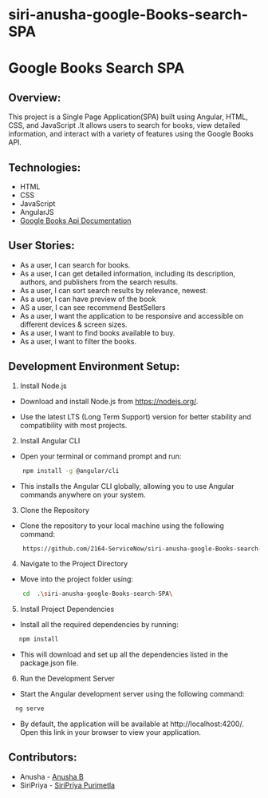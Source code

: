 # siri-anusha-google-Books-search-SPA

# Google Books Search SPA

## Overview:

This project is a Single Page Application(SPA) built using Angular, HTML, CSS, and JavaScript .It allows users to search for books, view detailed information, and interact with a variety of features using the Google Books API.

## Technologies:

* HTML
* CSS
* JavaScript
* AngularJS
* [Google Books Api Documentation](https://developers.google.com/books/docs/v1/using)



## User Stories:

- As a user, I can search for books.
- As a user, I can get detailed information, including its description, authors, and publishers from the search results.
- As a user, I can sort search results by relevance, newest.
- As a user, I can have preview of the book 
- AS a user, I can see recommend BestSellers
- As a user, I want the application to be responsive and accessible on different devices & screen sizes.
- As a  user, I want to find books available to buy.
- As a user, I want to filter the books.

## Development Environment Setup:

1. Install Node.js
- Download and install Node.js from https://nodejs.org/.

- Use the latest LTS (Long Term Support) version for better stability and compatibility with most projects.

2. Install Angular CLI
- Open your terminal or command prompt and run:
```bash
    npm install -g @angular/cli
```
- This installs the Angular CLI globally, allowing you to use Angular commands anywhere on your system.

3. Clone the Repository

- Clone the repository to your local machine using the following command:
```bash
    https://github.com/2164-ServiceNow/siri-anusha-google-Books-search-SPA.git
```
4. Navigate to the Project Directory
- Move into the project folder using:
```bash
    cd  .\siri-anusha-google-Books-search-SPA\
```
5. Install Project Dependencies
- Install all the required dependencies by running:
```bash
   npm install
```
- This will download and set up all the dependencies listed in the package.json file.

6. Run the Development Server
- Start the Angular development server using the following command:
```bash
  ng serve
```
- By default, the application will be available at http://localhost:4200/. Open this link in your browser to view your application.


## Contributors:
- Anusha - [Anusha B](https://github.com/B-Anushaa)
- SiriPriya - [SiriPriya Purimetla](https://github.com/SiripriyaP)
